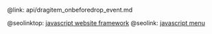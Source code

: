 @link: api/dragitem_onbeforedrop_event.md

@seolinktop: [javascript website framework](https://webix.com)
@seolink: [javascript menu](https://webix.com/widget/menu/)